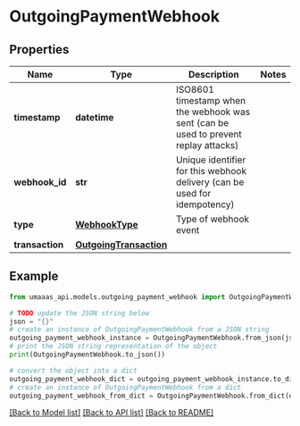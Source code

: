# OutgoingPaymentWebhook


## Properties

Name | Type | Description | Notes
------------ | ------------- | ------------- | -------------
**timestamp** | **datetime** | ISO8601 timestamp when the webhook was sent (can be used to prevent replay attacks) | 
**webhook_id** | **str** | Unique identifier for this webhook delivery (can be used for idempotency) | 
**type** | [**WebhookType**](WebhookType.md) | Type of webhook event | 
**transaction** | [**OutgoingTransaction**](OutgoingTransaction.md) |  | 

## Example

```python
from umaaas_api.models.outgoing_payment_webhook import OutgoingPaymentWebhook

# TODO update the JSON string below
json = "{}"
# create an instance of OutgoingPaymentWebhook from a JSON string
outgoing_payment_webhook_instance = OutgoingPaymentWebhook.from_json(json)
# print the JSON string representation of the object
print(OutgoingPaymentWebhook.to_json())

# convert the object into a dict
outgoing_payment_webhook_dict = outgoing_payment_webhook_instance.to_dict()
# create an instance of OutgoingPaymentWebhook from a dict
outgoing_payment_webhook_from_dict = OutgoingPaymentWebhook.from_dict(outgoing_payment_webhook_dict)
```
[[Back to Model list]](../README.md#documentation-for-models) [[Back to API list]](../README.md#documentation-for-api-endpoints) [[Back to README]](../README.md)


